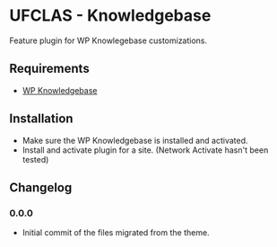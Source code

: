 UFCLAS - Knowledgebase
======================

Feature plugin for WP Knowlegebase customizations.

Requirements
------------
- [WP Knowledgebase](https://wordpress.org/plugins/wp-knowledgebase/)

Installation
------------
- Make sure the WP Knowledgebase is installed and activated.
- Install and activate plugin for a site. (Network Activate hasn't been tested)

Changelog
---------

### 0.0.0

- Initial commit of the files migrated from the theme.
